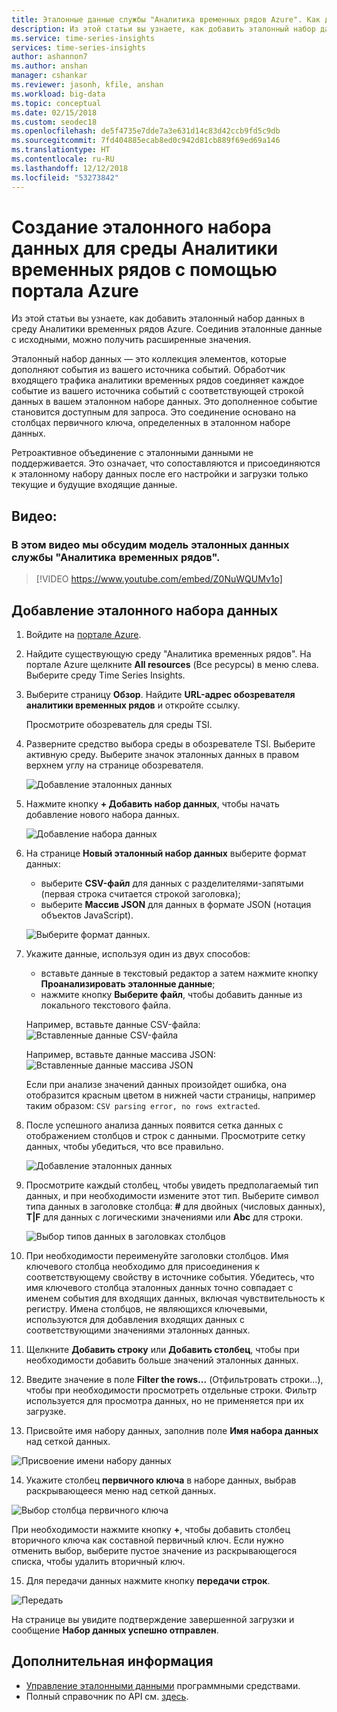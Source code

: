 ```yaml
---
title: Эталонные данные службы "Аналитика временных рядов Azure". Как добавить набор эталонных данных в среду службы "Аналитика временных рядов Azure" | Документация Майкрософт
description: Из этой статьи вы узнаете, как добавить эталонный набор данных в среду аналитики временных рядов Azure.
ms.service: time-series-insights
services: time-series-insights
author: ashannon7
ms.author: anshan
manager: cshankar
ms.reviewer: jasonh, kfile, anshan
ms.workload: big-data
ms.topic: conceptual
ms.date: 02/15/2018
ms.custom: seodec18
ms.openlocfilehash: de5f4735e7dde7a3e631d14c83d42ccb9fd5c9db
ms.sourcegitcommit: 7fd404885ecab8ed0c942d81cb889f69ed69a146
ms.translationtype: HT
ms.contentlocale: ru-RU
ms.lasthandoff: 12/12/2018
ms.locfileid: "53273842"
---
```

# <a name="create-a-reference-data-set-for-your-time-series-insights-environment-using-the-azure-portal"></a>Создание эталонного набора данных для среды Аналитики временных рядов с помощью портала Azure

Из этой статьи вы узнаете, как добавить эталонный набор данных в среду Аналитики временных рядов Azure. Соединив эталонные данные с исходными, можно получить расширенные значения.

Эталонный набор данных — это коллекция элементов, которые дополняют события из вашего источника событий. Обработчик входящего трафика аналитики временных рядов соединяет каждое событие из вашего источника событий с соответствующей строкой данных в вашем эталонном наборе данных. Это дополненное событие становится доступным для запроса. Это соединение основано на столбцах первичного ключа, определенных в эталонном наборе данных.

Ретроактивное объединение с эталонными данными не поддерживается. Это означает, что сопоставляются и присоединяются к эталонному набору данных после его настройки и загрузки только текущие и будущие входящие данные.

## <a name="video"></a>Видео: 

### <a name="in-this-video-we-cover-time-series-insights-reference-data-modelbr"></a>В этом видео мы обсудим модель эталонных данных службы "Аналитика временных рядов".</br>

> [!VIDEO https://www.youtube.com/embed/Z0NuWQUMv1o]

## <a name="add-a-reference-data-set"></a>Добавление эталонного набора данных

1. Войдите на [портале Azure](https://portal.azure.com).

2. Найдите существующую среду "Аналитика временных рядов". На портале Azure щелкните **All resources** (Все ресурсы) в меню слева. Выберите среду Time Series Insights.

3. Выберите страницу **Обзор**. Найдите **URL-адрес обозревателя аналитики временных рядов** и откройте ссылку.  

   Просмотрите обозреватель для среды TSI.

4. Разверните средство выбора среды в обозревателе TSI. Выберите активную среду. Выберите значок эталонных данных в правом верхнем углу на странице обозревателя.

   ![Добавление эталонных данных](media/add-reference-data-set/add_reference_data.png)

5. Нажмите кнопку **+ Добавить набор данных**, чтобы начать добавление нового набора данных.

   ![Добавление набора данных](media/add-reference-data-set/add_data_set.png)

6. На странице **Новый эталонный набор данных** выберите формат данных: 
   - выберите **CSV-файл** для данных с разделителями-запятыми (первая строка считается строкой заголовка); 
   - выберите **Массив JSON** для данных в формате JSON (нотация объектов JavaScript).

   ![Выберите формат данных.](media/add-reference-data-set/add_data.png)

7. Укажите данные, используя один из двух способов:
   - вставьте данные в текстовый редактор а затем нажмите кнопку **Проанализировать эталонные данные**;
   - нажмите кнопку **Выберите файл**, чтобы добавить данные из локального текстового файла. 

   Например, вставьте данные CSV-файла: ![Вставленные данные CSV-файла](media/add-reference-data-set/csv_data_pasted.png)

   Например, вставьте данные массива JSON: ![Вставленные данные массива JSON](media/add-reference-data-set/json_data_pasted.png)

   Если при анализе значений данных произойдет ошибка, она отобразится красным цветом в нижней части страницы, например таким образом: `CSV parsing error, no rows extracted`.

8. После успешного анализа данных появится сетка данных с отображением столбцов и строк с данными.  Просмотрите сетку данных, чтобы убедиться, что все правильно.

   ![Добавление эталонных данных](media/add-reference-data-set/parse_data.png)

9. Просмотрите каждый столбец, чтобы увидеть предполагаемый тип данных, и при необходимости измените этот тип.  Выберите символ типа данных в заголовке столбца: **#** для двойных (числовых данных), **T|F** для данных с логическими значениями или **Abc** для строки.

   ![Выбор типов данных в заголовках столбцов](media/add-reference-data-set/choose_datatypes.png)

10. При необходимости переименуйте заголовки столбцов. Имя ключевого столбца необходимо для присоединения к соответствующему свойству в источнике события. Убедитесь, что имя ключевого столбца эталонных данных точно совпадает с именем события для входящих данных, включая чувствительность к регистру. Имена столбцов, не являющихся ключевыми, используются для добавления входящих данных с соответствующими значениями эталонных данных.

11. Щелкните **Добавить строку** или **Добавить столбец**, чтобы при необходимости добавить больше значений эталонных данных.

12. Введите значение в поле **Filter the rows...** (Отфильтровать строки...), чтобы при необходимости просмотреть отдельные строки. Фильтр используется для просмотра данных, но не применяется при их загрузке.
 
13. Присвойте имя набору данных, заполнив поле **Имя набора данных** над сеткой данных.

   ![Присвоение имени набору данных](media/add-reference-data-set/name_reference_dataset.png)

14. Укажите столбец **первичного ключа** в наборе данных, выбрав раскрывающееся меню над сеткой данных.

   ![Выбор столбца первичного ключа](media/add-reference-data-set/set_primary_key.png)

   При необходимости нажмите кнопку **+**, чтобы добавить столбец вторичного ключа как составной первичный ключ. Если нужно отменить выбор, выберите пустое значение из раскрывающегося списка, чтобы удалить вторичный ключ.

15.  Для передачи данных нажмите кнопку **передачи строк**.

   ![Передать](media/add-reference-data-set/upload_rows.png)

   На странице вы увидите подтверждение завершенной загрузки и сообщение **Набор данных успешно отправлен**.

## <a name="next-steps"></a>Дополнительная информация
* [Управление эталонными данными](time-series-insights-manage-reference-data-csharp.md) программными средствами.
* Полный справочник по API см. [здесь](/rest/api/time-series-insights/time-series-insights-reference-reference-data-api).
